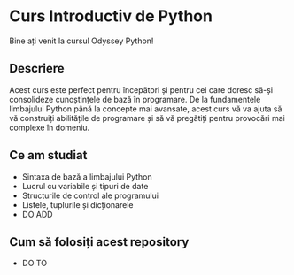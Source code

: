 # Curs Introductiv de Python

Bine ați venit la cursul Odyssey Python!

## Descriere

Acest curs este perfect pentru începători și pentru cei care doresc să-și consolideze cunoștințele de bază în programare. De la fundamentele limbajului Python până la concepte mai avansate, acest curs vă va ajuta să vă construiți abilitățile de programare și să vă pregătiți pentru provocări mai complexe în domeniu.

## Ce am studiat

- Sintaxa de bază a limbajului Python
- Lucrul cu variabile și tipuri de date
- Structurile de control ale programului
- Listele, tuplurile și dicționarele
- DO ADD

## Cum să folosiți acest repository

 - DO TO
